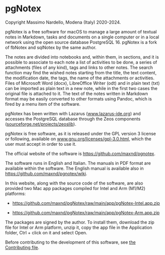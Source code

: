 # pgNotex 

Copyright Massimo Nardello, Modena (Italy) 2020-2024.

pgNotex is a free software for macOS to manage a large amount of textual notes in Markdown, tasks and documents on a single computer or in a local network using the open source database PostgreSQL 16. pgNotex is a fork of fbNotex and sqlNotex by the same author.

The notes are divided into notebooks and, within them, in sections, and it is possible to associate to each note a list of activities to be done, a series of attachments (files of any kind), tags and links to other notes. The search function may find the wished notes starting from the title, the text content, the modification date, the tags, the name of the attachments or activities. Files of Microsoft Word (docx), LibreOffice Writer (odt) and in plain text (txt) can be imported as plain text in a new note, while in the first two cases the original file is attached to it. The text of the notes written in Markdown format may be easily converted to other formats using Pandoc, which is fired by a menu item of the software.

pgNotex has been written with Lazarus (www.lazarus-ide.org) and accesses the PostgreSQL database through the Zeos components ([sourceforge.net/projects/zeoslib](sourceforge.net/projects/zeoslib)).

pgNotex is free software, as it is released under the GPL version 3 license or following, available on www.gnu.org/licenses/gpl-3.0.html, which the user must accept in order to use it.

The official website of the software is https://github.com/maxnd/pgnotex.

The software runs in English and Italian. The manuals in PDF format are available within the software. The English manual is available also in https://github.com/maxnd/pgnotex/wiki.

In this website, along with the source code of the software, are also provided two Mac app packages compiled for Intel and Arm (M1/M2) platforms:

- https://github.com/maxnd/pgNotex/raw/main/app/pgNotex-Intel.app.zip

- https://github.com/maxnd/pgNotex/raw/main/app/pgNotex-Arm.app.zip

 The packages are signed by the author. To install them, download the zip file for Intel or Arm platform, unzip it, copy the app file in the Application folder, Ctrl + click on it and select Open.

Before contributing to the development of this software, see [the Contributing file](https://github.com/maxnd/fbnotex/blob/master/CONTRIBUTING.md).
